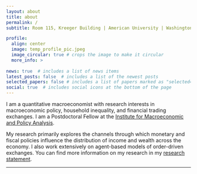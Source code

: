 ```yaml
---
layout: about
title: about
permalink: /
subtitle: Room 115, Kreeger Building | American University | Washington D.C. 20016

profile:
  align: center
  image: temp_profile_pic.jpeg
  image_circular: true # crops the image to make it circular
  more_info: >
    
news: true  # includes a list of news items
latest_posts: false  # includes a list of the newest posts
selected_papers: false # includes a list of papers marked as "selected={true}"
social: true  # includes social icons at the bottom of the page
---
```

I am a quantitative macroeconomist with research interests in macroeconomic policy, household inequality, and financial trading exchanges. 
I am a Postdoctoral Fellow at the [Institute for Macroeconomic and Policy Analysis](https://impa.american.edu/). 

My research primarily explores the channels through which monetary and fiscal policies influence the distribution of income and wealth across the economy. 
I also work extensively on agent-based models of order-driven exchanges.
You can find more information on my research in my [research statement](/assets/pdf/ResearchStatement.pdf). 

<!-- I am passionate about teaching and strive to create an engaging and inclusive learning environment. 
To read more about my teaching philosophy, please see my [teaching statement](/assets/pdf/TeachingStatement.pdf). -->

---

